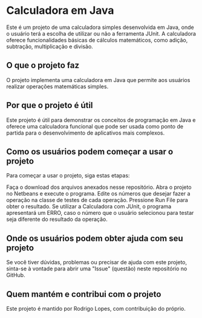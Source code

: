    # Calculadora em Java
   Este é um projeto de uma calculadora simples desenvolvida em Java, onde o usuário terá a escolha de utilizar ou não a ferramenta JUnit. A calculadora oferece funcionalidades básicas de
   cálculos matemáticos, como adição, subtração, multiplicação e divisão.

   ## O que o projeto faz
   O projeto implementa uma calculadora em Java que permite aos usuários realizar operações matemáticas simples.

   ## Por que o projeto é útil
   Este projeto é útil para demonstrar os conceitos de programação em Java e oferece uma calculadora funcional que
   pode ser usada como ponto de partida para o desenvolvimento de aplicativos mais complexos.

   ## Como os usuários podem começar a usar o projeto
   Para começar a usar o projeto, siga estas etapas:
   
   Faça o download dos arquivos anexados nesse repositório.
   Abra o projeto no Netbeans e execute o programa.
   Edite os números que desejar fazer a operação na classe de testes de cada operação.
   Pressione Run File para obter o resultado.
   Se utilizar a Calculadora com JUnit, o programa apresentará um ERRO, caso o número que o usuário selecionou para testar seja diferente do resultado da operação.
    

   ## Onde os usuários podem obter ajuda com seu projeto
   Se você tiver dúvidas, problemas ou precisar de ajuda com este projeto, sinta-se à vontade para abrir uma
   "Issue" (questão) neste repositório no GitHub.

   ## Quem mantém e contribui com o projeto
   Este projeto é mantido por Rodrigo Lopes, com contribuição do próprio.
